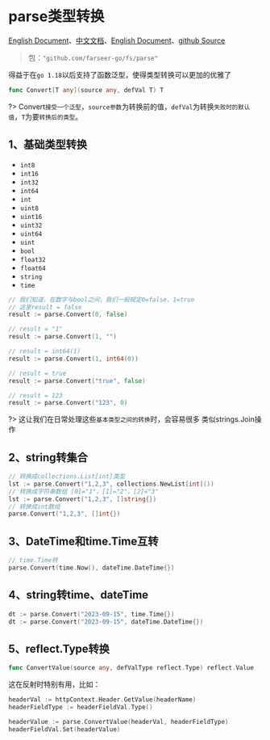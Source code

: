 # parse类型转换
[English Document](https://farseer-go.gitee.io/en-us/)、[中文文档](https://farseer-go.gitee.io/)、[English Document](https://farseer-go.github.io/doc/en-us/)、[github Source](https://github.com/farseer-go/fs)
> 包：`"github.com/farseer-go/fs/parse"`

得益于在`go 1.18`以后支持了函数泛型，使得类型转换可以更加的优雅了
```go
func Convert[T any](source any, defVal T) T
```

?> Convert`接受一个泛型`，`source参数`为转换前的值，`defVal`为转换`失败时的默认值`，`T`为要`转换后的类型`。

## 1、基础类型转换
- `int8`
- `int16`
- `int32`
- `int64`
- `int`
- `uint8`
- `uint16`
- `uint32`
- `uint64`
- `uint`
- `bool`
- `float32`
- `float64`
- `string`
- `time`

```go
// 我们知道，在数字与bool之间，我们一般规定0=false、1=true
// 这里result = false
result := parse.Convert(0, false)

// result = "1"
result := parse.Convert(1, "")

// result = int64(1)
result := parse.Convert(1, int64(0))

// result = true
result := parse.Convert("true", false)

// result = 123
result := parse.Convert("123", 0)
```

?> 这让我们在日常处理这些`基本类型之间的转换`时，会容易很多
类似strings.Join操作

## 2、string转集合
```go
// 转换成collections.List[int]类型
lst := parse.Convert("1,2,3", collections.NewList[int]())
// 转换成字符串数组 [0]="1"，[1]="2"，[2]="3"
lst := parse.Convert("1,2,3", []string{})
// 转换成int数组
parse.Convert("1,2,3", []int{})
```

## 3、DateTime和time.Time互转
```go
// time.Time转
parse.Convert(time.Now(), dateTime.DateTime{})
```

## 4、string转time、dateTime
```go
dt := parse.Convert("2023-09-15", time.Time{})
dt := parse.Convert("2023-09-15", dateTime.DateTime{})
```

## 5、reflect.Type转换
```go
func ConvertValue(source any, defValType reflect.Type) reflect.Value
```
这在反射时特别有用，比如：
```go
headerVal := httpContext.Header.GetValue(headerName)
headerFieldType := headerFieldVal.Type()

headerValue := parse.ConvertValue(headerVal, headerFieldType)
headerFieldVal.Set(headerValue)
```